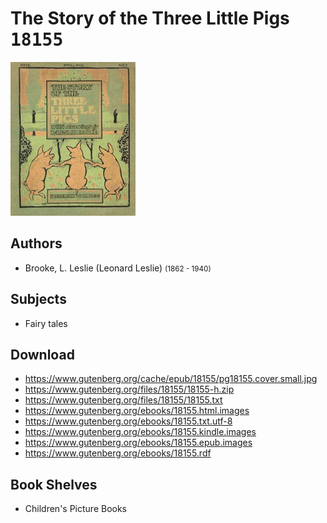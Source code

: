 # The Story of the Three Little Pigs <kbd>18155</kbd>

![](./cover.medium.jpg "")

## Authors


 - Brooke, L. Leslie (Leonard Leslie) <small>(1862 - 1940)</small>

## Subjects


 - Fairy tales

## Download


 - https://www.gutenberg.org/cache/epub/18155/pg18155.cover.small.jpg
 - https://www.gutenberg.org/files/18155/18155-h.zip
 - https://www.gutenberg.org/files/18155/18155.txt
 - https://www.gutenberg.org/ebooks/18155.html.images
 - https://www.gutenberg.org/ebooks/18155.txt.utf-8
 - https://www.gutenberg.org/ebooks/18155.kindle.images
 - https://www.gutenberg.org/ebooks/18155.epub.images
 - https://www.gutenberg.org/ebooks/18155.rdf

## Book Shelves


 - Children's Picture Books
